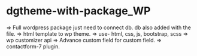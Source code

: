 # dgtheme-with-package_WP

=> Full wordpress package just need to connect db. db also added with the file. 
=> html template to wp theme. 
=> use- html, css, js, bootstrap, scss
=> wp customizer api
=> Advance custom field for custom field. 
=> contactform-7 plugin. 

